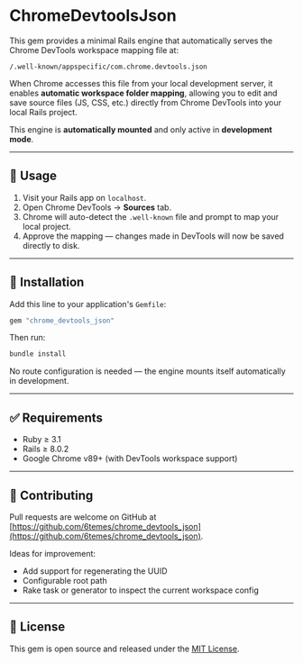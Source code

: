 # ChromeDevtoolsJson

This gem provides a minimal Rails engine that automatically serves the Chrome DevTools workspace mapping file at:

```text
/.well-known/appspecific/com.chrome.devtools.json
```

When Chrome accesses this file from your local development server, it enables **automatic workspace folder mapping**, allowing you to edit and save source files (JS, CSS, etc.) directly from Chrome DevTools into your local Rails project.

This engine is **automatically mounted** and only active in **development mode**.

---

## 🚀 Usage

1. Visit your Rails app on `localhost`.
2. Open Chrome DevTools → **Sources** tab.
3. Chrome will auto-detect the `.well-known` file and prompt to map your local project.
4. Approve the mapping — changes made in DevTools will now be saved directly to disk.

---

## 🔧 Installation

Add this line to your application's `Gemfile`:

```ruby
gem "chrome_devtools_json"

```

Then run:

```bash
bundle install
```

No route configuration is needed — the engine mounts itself automatically in development.

---

## ✅ Requirements

- Ruby ≥ 3.1
- Rails ≥ 8.0.2
- Google Chrome v89+ (with DevTools workspace support)

---

## 🤝 Contributing

Pull requests are welcome on GitHub at [https://github.com/6temes/chrome_devtools_json](https://github.com/6temes/chrome_devtools_json).

Ideas for improvement:

- Add support for regenerating the UUID
- Configurable root path
- Rake task or generator to inspect the current workspace config

---

## 📄 License

This gem is open source and released under the [MIT License](https://opensource.org/licenses/MIT).
